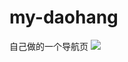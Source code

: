 # my-daohang
自己做的一个导航页
![](https://images.weserv.nl/?url=https://raw.githubusercontent.com/dengbowang/img/main/img/jinayueDH.png)
